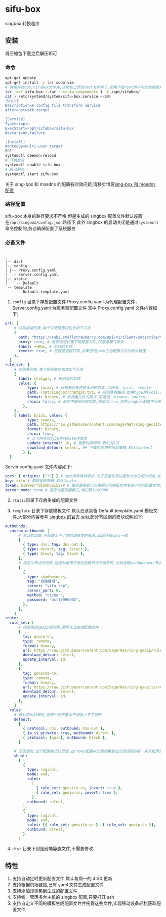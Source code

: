# sifu-box

singbox 转换程序

## 安装

将压缩包下载之后解压即可

### 命令

```bash
apt-get update
apt-get install -y tar sudo vim
# 确保存在opt/sifubox文件夹,压缩包上传到root文件夹下,如果不是root用户可以改成绝对路径
tar -xvf sifu-box-*.tar --strip-components 1 -C /opt/sifubox/
cat > /etc/systemd/system/sifu-box.service <<EOF
[Unit]
Description=A config file transform Service
After=network.target

[Service]
Type=simple
ExecStart=/opt/sifubox/sifu-box
Restart=on-failure

[Install]
WantedBy=multi-user.target
EOF
systemctl daemon-reload
# 开机自启
systemctl enable sifu-box
# 启动服务
systemctl start sifu-box
```

关于 sing-box 和 mosdns 的配置有时效问题,请移步博客[sing-box 和 mosdns 配置](https://vercel-blog.sifulin.top/zh-cn/2024/07/11/two-sexy-bitches-singbox-and-mosdns/)

### 路径配置

sifu-box 本身的路径要求不严格,但是生成的 singbox 配置文件默认设置在`/opt/singbox/config.json`路径下,此外 singbox 的启动关闭是通过`systemctl`命令控制的,务必确保配置了系统服务

### 必备文件

```

.
|-- dist
|-- config
| |-- Proxy.config.yaml
| `-- Server.config.yaml
|-- static
|   `-- Default
`-- template
    `-- Default.template.yaml

```

1. `config` 目录下存放配置文件
   Proxy.config.yaml 为代理配置文件，Server.config.yaml 为服务器配置文件
   其中 Proxy.config.yaml 文件内容如下:

```yaml
url: [
    # 订阅链接列表,每个订阅链接应包含如下几项
    {
      path: "https://sub2.smallstrawberry.com/api/v1/client/subscribe?toke", # 订阅链接
      proxy: true, # 是否使用代理下载配置文件,仅服务模式有效
      label: 一速云, # 机场的名称
      remote: true, # 是否是远程订阅,如果否则path应为配置文件的绝对路径
    },
  ]
rule_set: [
    # 规则集列表,每个规则集应包含如下几项
    {
      label: chatgpt, # 规则集的名称
      value: {
          type: local, # 远程规则集还是本地规则集,可选值: local, remote
          path: /opt/singbox/chatgpt.txt, # 规则集的路径,如果type为local,则应为配置文件的绝对路径,如果type为remote,则应为订阅链接
          format: binary, # 规则集文件的格式,可选值: binary, source,
          china: false, # 是否中国地区规则集,如果为true,则在singbox配置中会直连出站
        },
    },
    { label: baidu, value: {
          type: remote,
          path: https://raw.githubusercontent.com/SagerNet/sing-geosite/rule-set/geosite-cn.srs,
          format: binary,
          china: true,
          # 以下两项仅type为remote时生效
          update_interval: 1d, # 更新时间间隔,默认为1天
          download_detour: select, ## 下载时使用的出站策略,默认为select
        } },
  ]
```

Server.config.yaml 文件内容如下:

```yaml
cors: { origins: ["*"] } # 允许所有跨域请求,为了安全性可以更改为你访问的域名,如果只是内网使用则无所谓
key: sifu # 前端登录密码,默认为sifu
token: $199wsr*dianhua1532# # 服务器模式可以根据不同模板文件生成不同的配置文件,比如ios的配置文件,为保证安全性参考机场的认证模式会将这段token进行MD5加密放入url参数中
server_mode: true # 是否为服务器模式,端口默认为8080
```

2. `static`目录下存放生成的配置文件

3. `template` 目录下存放模板文件
   默认应该具备 Default.template.yaml 模板文件,大部分内容参考 [singbox 的官方 wiki](https://sing-box.sagernet.org/zh/configuration/),部分有区别的模块说明如下:

```yaml
outbounds:
  custom_outbound: [
      # 默认的出站,不配置上不了网的很基本的东西,此部分和wiki一致
      [
        { type: dns, tag: dns-out },
        { type: direct, tag: direct },
        { type: block, tag: block },
      ],
      # 自定义节点的列表,这部分是用于添加自建节点的信息的,比如自建shadowsocks节点
      [
        {
          type: shadowsocks,
          tag: "自建香港",
          server: "sifu.top",
          server_port: 0,
          method: "cipher",
          password: "wsr19990902",
        },
      ],
    ]
route:
  rule_set: [
      # 兜底用的geoip规则集,删除无法生成配置文件
      {
        tag: geoip-cn,
        type: remote,
        format: binary,
        url: https://raw.githubusercontent.com/SagerNet/sing-geoip/rule-set/geoip-cn.srs,
        download_detour: select,
        update_interval: 1d,
      },
      {
        tag: geosite-cn,
        type: remote,
        format: binary,
        url: https://raw.githubusercontent.com/SagerNet/sing-geosite/rule-set/geosite-cn.srs,
        download_detour: select,
        update_interval: 1d,
      },
    ]
  rules:
    # 默认的出站规则,就是一些很基本不调就上不了网的
    default:
      [
        { protocol: dns, outbound: dns-out },
        { ip_is_private: true, outbound: direct },
        { protocol: [quic], outbound: block },
      ]

    # 分流规则,这个配置会比较灵活,在Proxy配置中的规则集会在分流规则的第一条开始添加,然后才会是shunt规则,所以还可以在shunt添加一些自定义兜底分流规则
    shunt:
      [
        {
          type: logical,
          mode: and,
          rules:
            [
              { rule_set: geosite-cn, invert: true },
              { rule_set: geoip-cn, invert: true },
            ],
          outbound: select,
        },
        {
          type: logical,
          mode: and,
          rules: [{ rule_set: geosite-cn }, { rule_set: geoip-cn }],
          outbound: direct,
        },
      ]
```

4. `dist` 目录下则是前端静态文件,不需要修改

## 特性

1. 支持自动定时更新配置文件,默认每周一的 4:30 更新
2. 支持根据机场链接,已有 yaml 文件生成配置文件
3. 支持添加规则集到生成的配置文件
4. 支持统一管理多台主机的 singbox 配置,只要打开 ssh
5. 支持自定义不同的模板生成配置文件并托管这些文件,实现移动设备轻松获取配置文件
